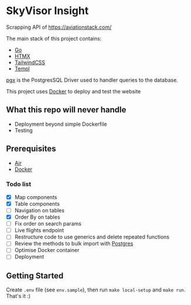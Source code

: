 # SkyVisor Insight

Scrapping API of https://aviationstack.com/

The main stack of this project contains:

- [Go](https://go.dev/)
- [HTMX](https://htmx.org/)
- [TailwindCSS](https://tailwindui.com/)
- [Templ](https://github.com/a-h/templ)

[pgx](https://github.com/jackc/pgx) is the PostgresSQL Driver used to handler queries to the database.

This project uses [Docker](https://www.docker.com/) to deploy and test the website

## What this repo will never handle
- Deployment beyond simple Dockerfile
- Testing

## Prerequisites
- [Air](https://github.com/cosmtrek/air)
- [Docker](https://docs.docker.com/get-started/)

### Todo list

- [x] Map components
- [x] Table components
- [ ] Navigation on tables
- [x] Order By on tables
- [ ] Fix order on search params
- [ ] Live flights endpoint
- [ ] Restructure code to use generics and delete repeated functions
- [ ] Review the methods to bulk import with [Postgres](https://www.postgresql.org/docs/current/sql-copy.html)
- [ ] Optimise Docker container
- [ ] Deployment

## Getting Started
Create `.env` file (see `env.sample`), then run `make local-setup` and `make run`. That's it :)
